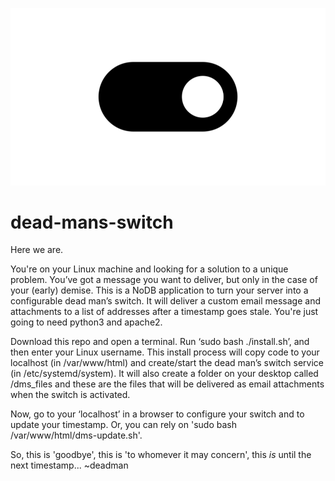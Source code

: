 ![DMS](html/dms_files/dms.png)

# dead-mans-switch

Here we are.

You're on your Linux machine and looking for a solution to a unique problem. You’ve got a message you want to deliver, but only in the case of your (early) demise. This is a NoDB application to turn your server into a configurable dead man’s switch. It will deliver a custom email message and attachments to a list of addresses after a timestamp goes stale. You're just going to need python3 and apache2. 

Download this repo and open a terminal. Run ‘sudo bash ./install.sh’, and then enter your Linux username. This install process will copy code to your localhost (in /var/www/html) and create/start the dead man’s switch service (in /etc/systemd/system). It will also create a folder on your desktop called /dms_files and these are the files that will be delivered as email attachments when the switch is activated.

Now, go to your ‘localhost’ in a browser to configure your switch and to update your timestamp. Or, you can rely on 'sudo bash /var/www/html/dms-update.sh'.

So, this is 'goodbye', this is 'to whomever it may concern', this _is_ until the next timestamp... ~deadman
